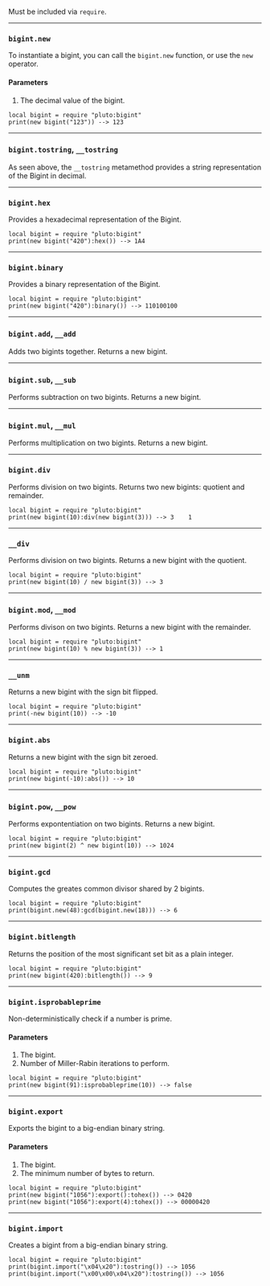 Must be included via `require`.

---
### `bigint.new`
To instantiate a bigint, you can call the `bigint.new` function, or use the `new` operator.
#### Parameters
1. The decimal value of the bigint.
```pluto
local bigint = require "pluto:bigint"
print(new bigint("123")) --> 123
```

---
### `bigint.tostring`, `__tostring`
As seen above, the `__tostring` metamethod provides a string representation of the Bigint in decimal.

---
### `bigint.hex`
Provides a hexadecimal representation of the Bigint.
```pluto
local bigint = require "pluto:bigint"
print(new bigint("420"):hex()) --> 1A4
```

---
### `bigint.binary`
Provides a binary representation of the Bigint.
```pluto
local bigint = require "pluto:bigint"
print(new bigint("420"):binary()) --> 110100100
```

---
### `bigint.add`, `__add`
Adds two bigints together. Returns a new bigint.

---
### `bigint.sub`, `__sub`
Performs subtraction on two bigints. Returns a new bigint.

---
### `bigint.mul`, `__mul`
Performs multiplication on two bigints. Returns a new bigint.

---
### `bigint.div`
Performs division on two bigints. Returns two new bigints: quotient and remainder.
```pluto
local bigint = require "pluto:bigint"
print(new bigint(10):div(new bigint(3))) --> 3    1
```

---
### `__div`
Performs division on two bigints. Returns a new bigint with the quotient.
```pluto
local bigint = require "pluto:bigint"
print(new bigint(10) / new bigint(3)) --> 3
```

---
### `bigint.mod`, `__mod`
Performs divison on two bigints. Returns a new bigint with the remainder.
```pluto
local bigint = require "pluto:bigint"
print(new bigint(10) % new bigint(3)) --> 1
```

---
### `__unm`
Returns a new bigint with the sign bit flipped.
```pluto
local bigint = require "pluto:bigint"
print(-new bigint(10)) --> -10
```

---
### `bigint.abs`
Returns a new bigint with the sign bit zeroed.
```pluto
local bigint = require "pluto:bigint"
print(new bigint(-10):abs()) --> 10
```

---
### `bigint.pow`, `__pow`
Performs expontentiation on two bigints. Returns a new bigint.
```pluto
local bigint = require "pluto:bigint"
print(new bigint(2) ^ new bigint(10)) --> 1024
```

---
### `bigint.gcd`
Computes the greates common divisor shared by 2 bigints.
```pluto
local bigint = require "pluto:bigint"
print(bigint.new(48):gcd(bigint.new(18))) --> 6
```

---
### `bigint.bitlength`
Returns the position of the most significant set bit as a plain integer.
```pluto
local bigint = require "pluto:bigint"
print(new bigint(420):bitlength()) --> 9
```

---
### `bigint.isprobableprime`
Non-deterministically check if a number is prime.
#### Parameters
1. The bigint.
2. Number of Miller-Rabin iterations to perform.
```pluto
local bigint = require "pluto:bigint"
print(new bigint(91):isprobableprime(10)) --> false
```

---
### `bigint.export`
Exports the bigint to a big-endian binary string.
#### Parameters
1. The bigint.
2. The minimum number of bytes to return.
```pluto
local bigint = require "pluto:bigint"
print(new bigint("1056"):export():tohex()) --> 0420
print(new bigint("1056"):export(4):tohex()) --> 00000420
```

---
### `bigint.import`
Creates a bigint from a big-endian binary string.
```pluto
local bigint = require "pluto:bigint"
print(bigint.import("\x04\x20"):tostring()) --> 1056
print(bigint.import("\x00\x00\x04\x20"):tostring()) --> 1056
```
